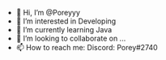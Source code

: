 - 👋 Hi, I’m @Poreyyy
- 👀 I’m interested in Developing
- 🌱 I’m currently learning Java
- 💞️ I’m looking to collaborate on ...
- 📫 How to reach me:
Discord: Porey#2740
